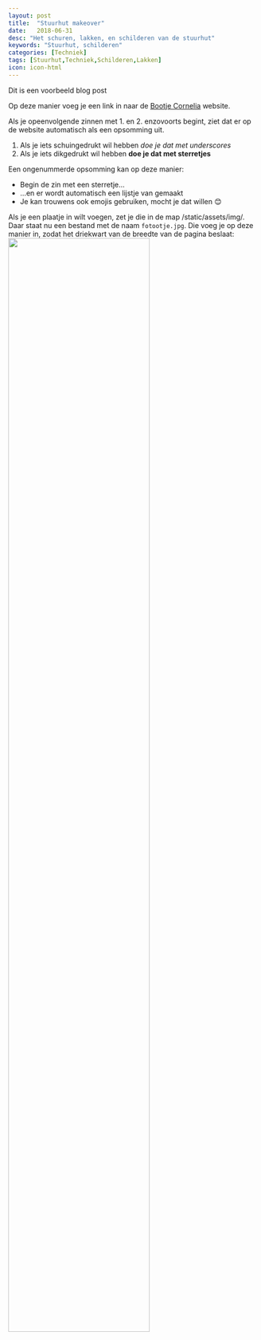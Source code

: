```yaml
---
layout: post
title:  "Stuurhut makeover"
date:   2018-06-31
desc: "Het schuren, lakken, en schilderen van de stuurhut"
keywords: "Stuurhut, schilderen"
categories: [Techniek]
tags: [Stuurhut,Techniek,Schilderen,Lakken]
icon: icon-html
---
```


Dit is een voorbeeld blog post

Op deze manier voeg je een link in naar de [Bootje Cornelia](https://www.motorschipcornelia.nl) website.

Als je opeenvolgende zinnen met 1. en 2. enzovoorts begint, ziet dat er op de website automatisch als een opsomming uit.

1. Als je iets schuingedrukt wil hebben _doe je dat met underscores_
2. Als je iets dikgedrukt wil hebben **doe je dat met sterretjes**


Een ongenummerde opsomming kan op deze manier:
* Begin de zin met een sterretje...
* ...en er wordt automatisch een lijstje van gemaakt
* Je kan trouwens ook emojis gebruiken, mocht je dat willen 😊


Als je een plaatje in wilt voegen, zet je die in de map /static/assets/img/. Daar staat nu een bestand met de naam `fotootje.jpg`. Die voeg je op deze manier in, zodat het driekwart van de breedte van de pagina beslaat:
	<img src="{{ site.img_path }}/bootjes_plaatjes/fotootje.jpg" width="75%">
